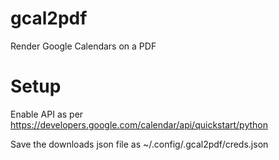 # gcal2pdf

Render Google Calendars on a PDF

Setup
=====

Enable API as per https://developers.google.com/calendar/api/quickstart/python

Save the downloads json file as ~/.config/.gcal2pdf/creds.json
